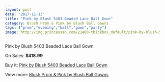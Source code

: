 ```yaml
---
layout: post
date: '2017-11-13'
title: "Pink by Blush 5403 Beaded Lace Ball Gown"
category: Blush Prom & Pink by Blush Ball Gowns
tags: ["prom","evening","ball","gown","party"]
image: http://img.princessan.com/21400-thickbox_default/pink-by-blush-5403-beaded-lace-ball-gown.jpg
---
```

Pink by Blush 5403 Beaded Lace Ball Gown

On Sales: **$418.99**
<a href="https://www.princessan.com/en/9659-pink-by-blush-5403-beaded-lace-ball-gown.html"><amp-img layout="responsive" width="600" height="600" src="//img.princessan.com/21400-thickbox_default/pink-by-blush-5403-beaded-lace-ball-gown.jpg" alt="Pink by Blush 5403 Beaded Lace Ball Gown 0" /></a>
<a href="https://www.princessan.com/en/9659-pink-by-blush-5403-beaded-lace-ball-gown.html"><amp-img layout="responsive" width="600" height="600" src="//img.princessan.com/21403-thickbox_default/pink-by-blush-5403-beaded-lace-ball-gown.jpg" alt="Pink by Blush 5403 Beaded Lace Ball Gown 1" /></a>
<a href="https://www.princessan.com/en/9659-pink-by-blush-5403-beaded-lace-ball-gown.html"><amp-img layout="responsive" width="600" height="600" src="//img.princessan.com/21402-thickbox_default/pink-by-blush-5403-beaded-lace-ball-gown.jpg" alt="Pink by Blush 5403 Beaded Lace Ball Gown 2" /></a>
<a href="https://www.princessan.com/en/9659-pink-by-blush-5403-beaded-lace-ball-gown.html"><amp-img layout="responsive" width="600" height="600" src="//img.princessan.com/21401-thickbox_default/pink-by-blush-5403-beaded-lace-ball-gown.jpg" alt="Pink by Blush 5403 Beaded Lace Ball Gown 3" /></a>

Buy it: [Pink by Blush 5403 Beaded Lace Ball Gown](https://www.princessan.com/en/9659-pink-by-blush-5403-beaded-lace-ball-gown.html "Pink by Blush 5403 Beaded Lace Ball Gown")

View more: [Blush Prom & Pink by Blush Ball Gowns](https://www.princessan.com/en/78- "Blush Prom & Pink by Blush Ball Gowns")